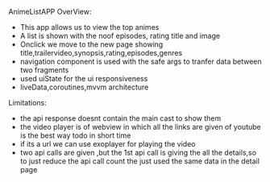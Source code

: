 AnimeListAPP
OverView:
  - This app allows us to view the top animes
  - A list is shown with the noof episodes, rating title and image
  - Onclick we move to the new page showing title,trailervideo,synopsis,rating,episodes,genres
  - navigation component is used with the safe args to tranfer data between two fragments
  - used uiState for the ui responsiveness
  - liveData,coroutines,mvvm architecture
    
Limitations:
  - the api response doesnt contain the main cast to show them
  - the video player is of webview in which all the links are given of youtube is the best way todo in short time
  - if its a url we can use exoplayer for playing the video
  - two api calls are given ,but the 1st api call is giving the all the details,so to just reduce the api call count the just used the same data in the detail page
    
